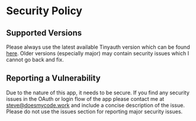 # Security Policy

## Supported Versions

Please always use the latest available Tinyauth version which can be found [here](https://github.com/steveiliop56/tinyauth/releases/latest). Older versions (especially major) may contain security issues which I cannot go back and fix.

## Reporting a Vulnerability

Due to the nature of this app, it needs to be secure. If you find any security issues in the OAuth or login flow of the app please contact me at <steve@doesmycode.work> and include a concise description of the issue. Please do not use the issues section for reporting major security issues.
